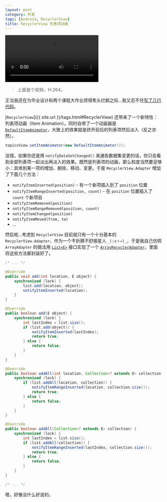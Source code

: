 ```yaml
---
layout: post
category: 开发
tags: [Android, RecyclerView]
title: RecyclerView 列表项动画
---
```


<video autoplay loop>
  <source type="video/mp4" src="{{ site.url }}/attachs/recycler-view-item-animation.mp4">
</video>

> 上面是个视频，H.264。

正当我还在为毕业设计和两个课程大作业烦得焦头烂额之际…我又忍不住[写了几行代码](https://github.com/xingrz/cnode-android/commit/915f6b2b177700c73b8fad91cc2f461f26b9f909)。

[`RecyclerView`]({{ site.url }}/tags.html#RecyclerView) 还带来了一个新特性：列表项动画（Item Animation）。同时自带了一个动画器是 [`DefaultItemAnimator`](https://developer.android.com/reference/android/support/v7/widget/DefaultItemAnimator.html)，大致上的效果就是挤开前后的列表项然后淡入（反之亦然）。

```java
topicsView.setItemAnimator(new DefaultItemAnimator());
```

没错，如果你还是用 `notifyDataSetChanged()` 来通告数据集变更的话，你只会看到全部列表项一起淡出再淡入的效果。既然是列表项的动画，那么粒度当然要足够小：具体到某一项的增加、删除、移动、变更。于是 `RecyclerView.Adapter` 增加了下面几个方法：

- `notifyItemInserted(position)` - 有一个新项插入到了 `position` 位置
- `notifyItemRangeInserted(position, count)` - 在 `position` 位置插入了 `count` 个新项目
- `notifyItemRemoved(position)`
- `notifyItemRangeRemoved(position, count)`
- `notifyItemChanged(position)`
- `notifyItemMoved(from, to)`
- ...

然后呢…考虑到 `RecyclerView` 目前就只有一个十分基本的 `RecyclerView.Adapter`，作为一个不折腾不舒服星人 `_(:зゝ∠)_`，于是我自己仿照 `ArrayAdapter` 的做法用 [`List<E>`](https://developer.android.com/reference/java/util/List.html) 接口实现了一个 [`ArrayRecyclerAdapter`](https://github.com/xingrz/cnode-android/blob/develop/CNode/src/main/java/org/cnodejs/widget/ArrayRecyclerAdapter.java)，里面将这些方法都封装好了。

```java
/* ... */

@Override
public void add(int location, E object) {
    synchronized (lock) {
        list.add(location, object);
        notifyItemInserted(location);
    }
}

@Override
public boolean add(E object) {
    synchronized (lock) {
        int lastIndex = list.size();
        if (list.add(object)) {
            notifyItemInserted(lastIndex);
            return true;
        } else {
            return false;
        }
    }
}

@Override
public boolean addAll(int location, Collection<? extends E> collection) {
    synchronized (lock) {
        if (list.addAll(location, collection)) {
            notifyItemRangeInserted(location, collection.size());
            return true;
        } else {
            return false;
        }
    }
}

@Override
public boolean addAll(Collection<? extends E> collection) {
    synchronized (lock) {
        int lastIndex = list.size();
        if (list.addAll(collection)) {
            notifyItemRangeInserted(lastIndex, collection.size());
            return true;
        } else {
            return false;
        }
    }
}

/* ... */
```

嗯，好像没什么好说的。
